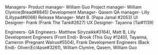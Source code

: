 Managers-
	Product manager- William Guo
	Project manager- William Clymire(Bread#8845) 
	Development Manager- Qasem
	QA manager- Lilly (Lillypad#6066)
	Release Manager- Matt B. (Papa Jamal #2053)
	UI Designer- Frank (Frank The Tank#2627)
	UX Designer- Tayanna (Tai#1139)

Engineers-
	QA Engineers- Matthew S(ryzaikk#3164), Matt B, Lilly
	Development Engineers (Front End)- Brook (This Guy #1240), Tayanna, Cameron (Pregnant Walrus#5504), Frank
	Development Engineers (Back End)- Oliver(Ecl4pse#3261), William Clymire, Qasem, William Guo
